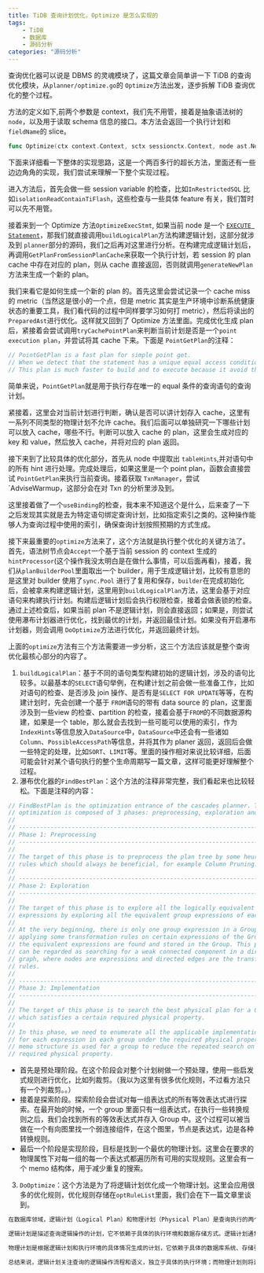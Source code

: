 ```yaml
---
title: TiDB 查询计划优化，Optimize 是怎么实现的
tags:
    - TiDB
    - 数据库
    - 源码分析
categories: "源码分析"
---
```


查询优化器可以说是 DBMS 的灵魂模块了，这篇文章会简单讲一下 TiDB 的查询优化模块，从`planner/optimize.go`的 `Optimize`方法出发，逐步拆解 TiDB 查询优化的整个过程。

<!-- more -->

方法的定义如下,前两个参数是 context，我们先不用管，接着是抽象语法树的`node`，以及用于读取 schema 信息的接口。本方法会返回一个执行计划和`fieldName`的 slice。
```go
func Optimize(ctx context.Context, sctx sessionctx.Context, node ast.Node, is infoschema.InfoSchema) (core.Plan, types.NameSlice, error)
```

下面来详细看一下整体的实现思路，这是一个两百多行的超长方法，里面还有一些边边角角的实现，我们尝试来理解一下整个实现过程。

进入方法后，首先会做一些 session variable 的检查，比如`InRestrictedSQL` 比如`isolationReadContainTiFlash`，这些检查与一些具体 feature 有关，我们暂时可以先不用管。

接着来到一个 Optimize 方法`OptimizeExecStmt`, 如果当前 node 是一个 [`EXECUTE Statement`](https://dev.mysql.com/doc/refman/5.7/en/execute.html)，那我们就直接调用`buildLogicalPlan`方法构建逻辑计划，这部分就涉及到 `planner`部分的源码，我们之后再对这里进行分析。在构建完成逻辑计划后，再调用`GetPlanFromSessionPlanCache`来获取一个执行计划，若 session 的 plan cache 中存在对应的 plan，则从 cache 直接返回，否则就调用`generateNewPlan`方法来生成一个新的 plan。

我们来看它是如何生成一个新的 plan 的。首先这里会尝试记录一个 cache miss 的 metric（当然这是很小的一个点，但是 metric 其实是生产环境中诊断系统健康状态的重要工具，我们看代码的过程中同样要学习如何打 metric），然后将读出的 `PreparedAst`进行优化。这样就又回到了 Optimize 方法里面。完成优化生成 plan 后，紧接着会尝试调用`tryCachePointPlan`来判断当前计划是否是一个`point execution plan`，并尝试将其 cache 下来。下面是 `PointGetPlan`的注释：

```go
// PointGetPlan is a fast plan for simple point get.
// When we detect that the statement has a unique equal access condition, this plan is used.
// This plan is much faster to build and to execute because it avoid the optimization and coprocessor cost.
```

简单来说，`PointGetPlan`就是用于执行存在唯一的 equal 条件的查询语句的查询计划。

紧接着，这里会对当前计划进行判断，确认是否可以讲计划存入 cache，这里有一系列不同类型的物理计划不允许 cache。我们后面可以单独研究一下哪些计划可以放入 cache，哪些不行。判断可以放入 cache 的 plan，这里会生成对应的 key 和 value，然后放入 cache，并将对应的 plan 返回。

接下来到了比较具体的优化部分，首先从 node 中提取出 `tableHints`,并对语句中的所有 hint 进行处理。完成处理后，如果这里是一个 point plan，函数会直接尝试 `PointGetPlan`来执行当前查询。接着获取 `TxnManager`，尝试`AdviseWarmup，这部分会在对 Txn 的分析里涉及到。

这里接着做了一个`useBinding`的检查，我本来不知道这个是什么，后来查了一下之后发现其实就是去为特定语句绑定查询计划，比如指定索引之类的。这种操作能够人为查询过程中使用的索引，确保查询计划按照预期的方式生成。

接下来最重要的`optimize`方法来了，这个方法就是执行整个优化的关键方法了。首先，语法树节点会`Accept`一个基于当前 session 的 context 生成的`hintProcessor`(这个操作我没太明白是在做什么事情，可以后面再看)，接着，我们从`planBuilderPool`里面取出一个 builder，用于生成逻辑计划，比较有意思的是这里对 builder 使用了`sync.Pool` 进行了复用和保存，`builder`在完成初始化后，会被拿来构建逻辑计划，这里用到`buildLogicalPlan`方法，这里会基于对应语句来构建执行计划。构建后逻辑计划后会执行权限检查，接着会做表锁的检查。通过上述检查后，如果当前 plan 不是逻辑计划，则会直接返回；如果是，则尝试使用瀑布计划器进行优化，找到最优的计划，并返回最佳计划。如果没有开启瀑布计划器，则会调用 `DoOptimize`方法进行优化，并返回最终计划。

上面的`optimize`方法有三个方法需要进一步分析，这三个方法应该就是整个查询优化最核心部分的内容了。

1. `buildLogicalPlan`：基于不同的语句类型构建初始的逻辑计划，涉及的语句比较多。以最基本的`SELECT`语句举例，在构建计划之前会做一些准备工作，比如对语句的检查、是否涉及 join 操作、是否有是`SELECT FOR UPDATE`等等，在构建计划时，先会创建一个基于 `FROM`语句的带有 data source 的 plan，这里面涉及到一些view 的检查、partition 的检查，接着会基于`FROM`的不同数据源构建，如果是一个 table，那么就会去找到一些可能可以使用的索引，作为 `IndexHints`等信息放入`DataSource`中，`DataSource`中还会有一些诸如`Column`、`PossibleAccessPath`等信息，并将其作为 planer 返回，返回后会做一些特定的处理，比如`SORT`、`LIMIT`等。里面的操作相对来说比较详细，后面可能会针对某个语句执行的整个生命周期写一篇文章，这样可能更好理解整个过程。
2. 瀑布优化器的`FindBestPlan`：这个方法的注释非常完整，我们看起来也比较轻松。下面是注释的内容：

```go
// FindBestPlan is the optimization entrance of the cascades planner. The
// optimization is composed of 3 phases: preprocessing, exploration and implementation.
//
// ------------------------------------------------------------------------------
// Phase 1: Preprocessing
// ------------------------------------------------------------------------------
//
// The target of this phase is to preprocess the plan tree by some heuristic
// rules which should always be beneficial, for example Column Pruning.
//
// ------------------------------------------------------------------------------
// Phase 2: Exploration
// ------------------------------------------------------------------------------
//
// The target of this phase is to explore all the logically equivalent
// expressions by exploring all the equivalent group expressions of each group.
//
// At the very beginning, there is only one group expression in a Group. After
// applying some transformation rules on certain expressions of the Group, all
// the equivalent expressions are found and stored in the Group. This procedure
// can be regarded as searching for a weak connected component in a directed
// graph, where nodes are expressions and directed edges are the transformation
// rules.
//
// ------------------------------------------------------------------------------
// Phase 3: Implementation
// ------------------------------------------------------------------------------
//
// The target of this phase is to search the best physical plan for a Group
// which satisfies a certain required physical property.
//
// In this phase, we need to enumerate all the applicable implementation rules
// for each expression in each group under the required physical property. A
// memo structure is used for a group to reduce the repeated search on the same
// required physical property.
```

- 首先是预处理阶段。在这个阶段会对整个计划树做一个预处理，使用一些启发式规则进行优化，比如列裁剪。（我以为这里有很多优化规则，不过看方法只有一个列裁剪。。）
- 接着是探索阶段。探索阶段会尝试对每一组表达式的所有等效表达式进行探索。在最开始的时候，一个 group 里面只有一组表达式，在执行一些转换规则之后，我们会找到所有的等效表达式并存入 Group 中。这个过程可以被当做在一个有向图里找一个弱连接组件，在这个图里，节点是表达式，边是各种转换规则。
- 最后一个阶段是实现阶段，目标是找到一个最优的物理计划。这里会在要求的物理属性下对每一组的每一个表达式都遍历所有可用的实现规则。这里会有一个 memo 结构体，用于减少重复的搜索。

3. `DoOptimize`：这个方法是为了将逻辑计划优化成一个物理计划。这里会应用很多的优化规则，优化规则存储在`optRuleList`里面，我们会在下一篇文章里谈到。

```go
在数据库领域，逻辑计划（Logical Plan）和物理计划（Physical Plan）是查询执行的两个关键阶段。它们表示了查询在执行过程中的不同层次和优化方式。

逻辑计划是描述查询逻辑操作的计划，它不依赖于具体的执行环境和数据存储方式。逻辑计划通常由查询优化器根据用户提交的查询语句生成，它是对查询语句的语义解析和语义优化的结果。逻辑计划描述了查询的逻辑操作流程，包括涉及的表、连接方式、过滤条件、聚合操作等，但不关注具体的执行细节和物理存储结构。

物理计划是根据逻辑计划和执行环境的具体情况生成的计划，它依赖于具体的数据库系统、存储引擎和硬件设备。物理计划是优化器根据逻辑计划和系统统计信息等综合考虑的结果，它将逻辑计划转化为实际的执行操作。物理计划考虑了具体的执行代价、数据访问路径、索引的选择、并行度等因素，以最优的方式执行查询操作。

总结来说，逻辑计划关注查询的逻辑操作流程和语义，独立于具体的执行环境；而物理计划则将逻辑计划转化为可执行的操作，考虑了具体的执行细节和执行代价。逻辑计划是查询优化的一个关键阶段，它对查询进行了抽象和优化；物理计划则是执行阶段的具体操作计划，它考虑了实际的执行环境和资源情况。
```
